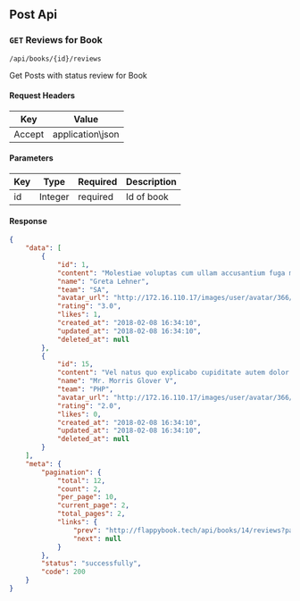 ## Post Api
### `GET` Reviews for Book
```
/api/books/{id}/reviews
```
Get Posts with status review for Book

#### Request Headers

| Key | Value |
|---|---|
|Accept|application\json
#### Parameters
| Key | Type | Required | Description |
|---|---|---|---|
| id | Integer | required | Id of book |
#### Response
```json
{
    "data": [
        {
            "id": 1,
            "content": "Molestiae voluptas cum ullam accusantium fuga magnam.",
            "name": "Greta Lehner",
            "team": "SA",
            "avatar_url": "http://172.16.110.17/images/user/avatar/366/64weew314e61ccc.png",
            "rating": "3.0",
            "likes": 1,
            "created_at": "2018-02-08 16:34:10",
            "updated_at": "2018-02-08 16:34:10",
            "deleted_at": null
        },
        {
            "id": 15,
            "content": "Vel natus quo explicabo cupiditate autem dolor et aliquid.",
            "name": "Mr. Morris Glover V",
            "team": "PHP",
            "avatar_url": "http://172.16.110.17/images/user/avatar/366/64314e61ccc.png",
            "rating": "2.0",
            "likes": 0,
            "created_at": "2018-02-08 16:34:10",
            "updated_at": "2018-02-08 16:34:10",
            "deleted_at": null
        }
    ],
    "meta": {
        "pagination": {
            "total": 12,
            "count": 2,
            "per_page": 10,
            "current_page": 2,
            "total_pages": 2,
            "links": {
                "prev": "http://flappybook.tech/api/books/14/reviews?page=1",
                "next": null
            }
        },
        "status": "successfully",
        "code": 200
    }
}
```

